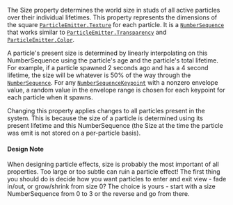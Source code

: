 The Size property determines the world size in studs of all active
particles over their individual lifetimes. This property represents the
dimensions of the square [`ParticleEmitter.Texture`](https://create.roblox.com/docs/reference/engine/classes/ParticleEmitter#Texture) for each
particle. It is a [`NumberSequence`](https://create.roblox.com/docs/reference/engine/datatypes/NumberSequence) that works similar to
[`ParticleEmitter.Transparency`](https://create.roblox.com/docs/reference/engine/classes/ParticleEmitter#Transparency) and [`ParticleEmitter.Color`](https://create.roblox.com/docs/reference/engine/classes/ParticleEmitter#Color).

A particle's present size is determined by linearly interpolating on this
NumberSequence using the particle's age and the particle's total lifetime.
For example, if a particle spawned 2 seconds ago and has a 4 second
lifetime, the size will be whatever is 50% of the way through the
[`NumberSequence`](https://create.roblox.com/docs/reference/engine/datatypes/NumberSequence). For any [`NumberSequenceKeypoint`](https://create.roblox.com/docs/reference/engine/datatypes/NumberSequenceKeypoint) with
a nonzero envelope value, a random value in the envelope range is chosen
for each keypoint for each particle when it spawns.

Changing this property applies changes to all particles present in the
system. This is because the size of a particle is determined using its
present lifetime and this NumberSequence (the Size at the time the
particle was emit is not stored on a per-particle basis).
#### Design Note

When designing particle effects, size is probably the most important of
all properties. Too large or too subtle can ruin a particle effect! The
first thing you should do is decide how you want particles to enter and
exit view - fade in/out, or grow/shrink from size 0? The choice is yours -
start with a size NumberSequence from 0 to 3 or the reverse and go from
there.